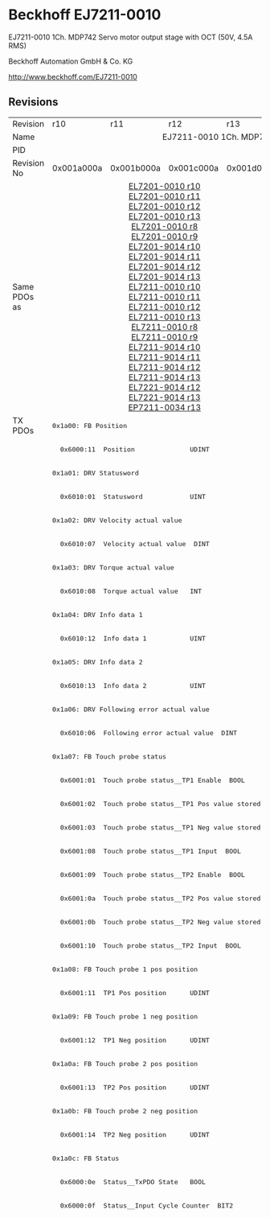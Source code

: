 # Beckhoff EJ7211-0010

EJ7211-0010 1Ch. MDP742 Servo motor output stage with OCT (50V, 4.5A RMS)

Beckhoff Automation GmbH & Co. KG

http://www.beckhoff.com/EJ7211-0010

## Revisions
<table>
<tr >
<td>Revision</td>
<td>r10</td>
<td>r11</td>
<td>r12</td>
<td>r13</td>
<td>r14</td>
<td>r15</td>
<td>r16</td>
</tr>
<tr >
<td>Name</td>
<td colspan=7 align="center">EJ7211-0010 1Ch. MDP742 Servo motor output stage with OCT (50V, 4.5A RMS)</td>
</tr>
<tr >
<td>PID</td>
<td colspan=7 align="center">0x1c2b2852</td>
</tr>
<tr >
<td>Revision No</td>
<td>0x001a000a</td>
<td>0x001b000a</td>
<td>0x001c000a</td>
<td>0x001d000a</td>
<td>0x001e000a</td>
<td>0x001f000a</td>
<td>0x0020000a</td>
</tr>
<tr >
<td>Same PDOs as</td>
<td colspan=4 align="center"><a href="EL7201-0010">EL7201-0010 r10</a><br/><a href="EL7201-0010">EL7201-0010 r11</a><br/><a href="EL7201-0010">EL7201-0010 r12</a><br/><a href="EL7201-0010">EL7201-0010 r13</a><br/><a href="EL7201-0010">EL7201-0010 r8</a><br/><a href="EL7201-0010">EL7201-0010 r9</a><br/><a href="EL7201-9014">EL7201-9014 r10</a><br/><a href="EL7201-9014">EL7201-9014 r11</a><br/><a href="EL7201-9014">EL7201-9014 r12</a><br/><a href="EL7201-9014">EL7201-9014 r13</a><br/><a href="EL7211-0010">EL7211-0010 r10</a><br/><a href="EL7211-0010">EL7211-0010 r11</a><br/><a href="EL7211-0010">EL7211-0010 r12</a><br/><a href="EL7211-0010">EL7211-0010 r13</a><br/><a href="EL7211-0010">EL7211-0010 r8</a><br/><a href="EL7211-0010">EL7211-0010 r9</a><br/><a href="EL7211-9014">EL7211-9014 r10</a><br/><a href="EL7211-9014">EL7211-9014 r11</a><br/><a href="EL7211-9014">EL7211-9014 r12</a><br/><a href="EL7211-9014">EL7211-9014 r13</a><br/><a href="EL7221-9014">EL7221-9014 r12</a><br/><a href="EL7221-9014">EL7221-9014 r13</a><br/><a href="EP7211-0034">EP7211-0034 r13</a></td>
<td colspan=2 align="center"><a href="EL7201-0010">EL7201-0010 r14</a><br/><a href="EL7201-0010">EL7201-0010 r15</a><br/><a href="EL7201-9014">EL7201-9014 r14</a><br/><a href="EL7201-9014">EL7201-9014 r15</a><br/><a href="EL7211-0010">EL7211-0010 r14</a><br/><a href="EL7211-0010">EL7211-0010 r15</a><br/><a href="EL7211-9014">EL7211-9014 r14</a><br/><a href="EL7211-9014">EL7211-9014 r15</a><br/><a href="EL7221-9014">EL7221-9014 r14</a><br/><a href="EL7221-9014">EL7221-9014 r15</a><br/><a href="EP7211-0034">EP7211-0034 r14</a><br/><a href="EP7211-0034">EP7211-0034 r15</a></td>
<td><a href="EL7201-0010">EL7201-0010 r16</a><br/><a href="EL7201-9014">EL7201-9014 r16</a><br/><a href="EL7211-0010">EL7211-0010 r16</a><br/><a href="EL7211-9014">EL7211-9014 r16</a><br/><a href="EL7221-9014">EL7221-9014 r16</a><br/><a href="EP7211-0034">EP7211-0034 r16</a></td>
</tr>
<tr class="txpdo pdosection">
<td rowspan=98 valign=top>TX PDOs</td>
<td colspan=7 align="left"><pre>0x1a00: FB Position</pre></td>
<td></td>
</tr>
<tr class="txpdo">
<td colspan=7 align="left"><pre>  0x6000:11  Position              UDINT</pre></td>
</tr>
<tr class="txpdo pdosection">
<td colspan=7 align="left"><pre>0x1a01: DRV Statusword</pre></td>
</tr>
<tr class="txpdo">
<td colspan=7 align="left"><pre>  0x6010:01  Statusword            UINT</pre></td>
</tr>
<tr class="txpdo pdosection">
<td colspan=7 align="left"><pre>0x1a02: DRV Velocity actual value</pre></td>
</tr>
<tr class="txpdo">
<td colspan=7 align="left"><pre>  0x6010:07  Velocity actual value  DINT</pre></td>
</tr>
<tr class="txpdo pdosection">
<td colspan=7 align="left"><pre>0x1a03: DRV Torque actual value</pre></td>
</tr>
<tr class="txpdo">
<td colspan=7 align="left"><pre>  0x6010:08  Torque actual value   INT</pre></td>
</tr>
<tr class="txpdo pdosection">
<td colspan=7 align="left"><pre>0x1a04: DRV Info data 1</pre></td>
</tr>
<tr class="txpdo">
<td colspan=7 align="left"><pre>  0x6010:12  Info data 1           UINT</pre></td>
</tr>
<tr class="txpdo pdosection">
<td colspan=7 align="left"><pre>0x1a05: DRV Info data 2</pre></td>
</tr>
<tr class="txpdo">
<td colspan=7 align="left"><pre>  0x6010:13  Info data 2           UINT</pre></td>
</tr>
<tr class="txpdo pdosection">
<td colspan=7 align="left"><pre>0x1a06: DRV Following error actual value</pre></td>
</tr>
<tr class="txpdo">
<td colspan=7 align="left"><pre>  0x6010:06  Following error actual value  DINT</pre></td>
</tr>
<tr class="txpdo pdosection">
<td colspan=7 align="left"><pre>0x1a07: FB Touch probe status</pre></td>
</tr>
<tr class="txpdo">
<td colspan=7 align="left"><pre>  0x6001:01  Touch probe status__TP1 Enable  BOOL</pre></td>
</tr>
<tr class="txpdo">
<td colspan=7 align="left"><pre>  0x6001:02  Touch probe status__TP1 Pos value stored  BOOL</pre></td>
</tr>
<tr class="txpdo">
<td colspan=7 align="left"><pre>  0x6001:03  Touch probe status__TP1 Neg value stored  BOOL</pre></td>
</tr>
<tr class="txpdo">
<td colspan=7 align="left"><pre>  0x6001:08  Touch probe status__TP1 Input  BOOL</pre></td>
</tr>
<tr class="txpdo">
<td colspan=7 align="left"><pre>  0x6001:09  Touch probe status__TP2 Enable  BOOL</pre></td>
</tr>
<tr class="txpdo">
<td colspan=7 align="left"><pre>  0x6001:0a  Touch probe status__TP2 Pos value stored  BOOL</pre></td>
</tr>
<tr class="txpdo">
<td colspan=7 align="left"><pre>  0x6001:0b  Touch probe status__TP2 Neg value stored  BOOL</pre></td>
</tr>
<tr class="txpdo">
<td colspan=7 align="left"><pre>  0x6001:10  Touch probe status__TP2 Input  BOOL</pre></td>
</tr>
<tr class="txpdo pdosection">
<td colspan=7 align="left"><pre>0x1a08: FB Touch probe 1 pos position</pre></td>
</tr>
<tr class="txpdo">
<td colspan=7 align="left"><pre>  0x6001:11  TP1 Pos position      UDINT</pre></td>
</tr>
<tr class="txpdo pdosection">
<td colspan=7 align="left"><pre>0x1a09: FB Touch probe 1 neg position</pre></td>
</tr>
<tr class="txpdo">
<td colspan=7 align="left"><pre>  0x6001:12  TP1 Neg position      UDINT</pre></td>
</tr>
<tr class="txpdo pdosection">
<td colspan=7 align="left"><pre>0x1a0a: FB Touch probe 2 pos position</pre></td>
</tr>
<tr class="txpdo">
<td colspan=7 align="left"><pre>  0x6001:13  TP2 Pos position      UDINT</pre></td>
</tr>
<tr class="txpdo pdosection">
<td colspan=7 align="left"><pre>0x1a0b: FB Touch probe 2 neg position</pre></td>
</tr>
<tr class="txpdo">
<td colspan=7 align="left"><pre>  0x6001:14  TP2 Neg position      UDINT</pre></td>
</tr>
<tr class="txpdo pdosection">
<td colspan=7 align="left"><pre>0x1a0c: FB Status</pre></td>
</tr>
<tr class="txpdo">
<td colspan=7 align="left"><pre>  0x6000:0e  Status__TxPDO State   BOOL</pre></td>
</tr>
<tr class="txpdo">
<td colspan=7 align="left"><pre>  0x6000:0f  Status__Input Cycle Counter  BIT2</pre></td>
</tr>
<tr class="txpdo pdosection">
<td colspan=4 align="left"></td>
<td colspan=3 align="left"><pre>0x1a0e: DRV Modes of operation display</pre></td>
</tr>
<tr class="txpdo">
<td colspan=4 align="left"></td>
<td colspan=3 align="left"><pre>  0x6010:03  Modes of operation display  USINT</pre></td>
</tr>
<tr class="txpdo pdosection">
<td colspan=4 align="left"></td>
<td colspan=3 align="left"><pre>0x1a30: DMC Inputs</pre></td>
</tr>
<tr class="txpdo">
<td colspan=4 align="left"></td>
<td colspan=3 align="left"><pre>  0x6030:02  DMC__FeedbackStatus__Latch extern valid  BOOL</pre></td>
</tr>
<tr class="txpdo">
<td colspan=4 align="left"></td>
<td colspan=3 align="left"><pre>  0x6030:03  DMC__FeedbackStatus__Set counter done  BOOL</pre></td>
</tr>
<tr class="txpdo">
<td colspan=4 align="left"></td>
<td colspan=3 align="left"><pre>  0x6030:0d  DMC__FeedbackStatus__Status of extern latch  BOOL</pre></td>
</tr>
<tr class="txpdo">
<td colspan=4 align="left"></td>
<td colspan=3 align="left"><pre>  0x6030:11  DMC__DriveStatus__Ready to enable  BOOL</pre></td>
</tr>
<tr class="txpdo">
<td colspan=4 align="left"></td>
<td colspan=3 align="left"><pre>  0x6030:12  DMC__DriveStatus__Ready  BOOL</pre></td>
</tr>
<tr class="txpdo">
<td colspan=4 align="left"></td>
<td colspan=3 align="left"><pre>  0x6030:13  DMC__DriveStatus__Warning  BOOL</pre></td>
</tr>
<tr class="txpdo">
<td colspan=4 align="left"></td>
<td colspan=3 align="left"><pre>  0x6030:14  DMC__DriveStatus__Error  BOOL</pre></td>
</tr>
<tr class="txpdo">
<td colspan=4 align="left"></td>
<td colspan=3 align="left"><pre>  0x6030:15  DMC__DriveStatus__Moving positive  BOOL</pre></td>
</tr>
<tr class="txpdo">
<td colspan=4 align="left"></td>
<td colspan=3 align="left"><pre>  0x6030:16  DMC__DriveStatus__Moving negative  BOOL</pre></td>
</tr>
<tr class="txpdo">
<td colspan=4 align="left"></td>
<td colspan=3 align="left"><pre>  0x6030:1c  DMC__DriveStatus__Digital input 1  BOOL</pre></td>
</tr>
<tr class="txpdo">
<td colspan=4 align="left"></td>
<td colspan=3 align="left"><pre>  0x6030:1d  DMC__DriveStatus__Digital input 2  BOOL</pre></td>
</tr>
<tr class="txpdo">
<td colspan=4 align="left"></td>
<td colspan=3 align="left"><pre>  0x6030:21  DMC__PositioningStatus__Busy  BOOL</pre></td>
</tr>
<tr class="txpdo">
<td colspan=4 align="left"></td>
<td colspan=3 align="left"><pre>  0x6030:22  DMC__PositioningStatus__In-Target  BOOL</pre></td>
</tr>
<tr class="txpdo">
<td colspan=4 align="left"></td>
<td colspan=3 align="left"><pre>  0x6030:23  DMC__PositioningStatus__Warning  BOOL</pre></td>
</tr>
<tr class="txpdo">
<td colspan=4 align="left"></td>
<td colspan=3 align="left"><pre>  0x6030:24  DMC__PositioningStatus__Error  BOOL</pre></td>
</tr>
<tr class="txpdo">
<td colspan=4 align="left"></td>
<td colspan=3 align="left"><pre>  0x6030:25  DMC__PositioningStatus__Calibrated  BOOL</pre></td>
</tr>
<tr class="txpdo">
<td colspan=4 align="left"></td>
<td colspan=3 align="left"><pre>  0x6030:26  DMC__PositioningStatus__Accelerate  BOOL</pre></td>
</tr>
<tr class="txpdo">
<td colspan=4 align="left"></td>
<td colspan=3 align="left"><pre>  0x6030:27  DMC__PositioningStatus__Decelerate  BOOL</pre></td>
</tr>
<tr class="txpdo">
<td colspan=4 align="left"></td>
<td colspan=3 align="left"><pre>  0x6030:28  DMC__PositioningStatus__Ready to execute  BOOL</pre></td>
</tr>
<tr class="txpdo">
<td colspan=4 align="left"></td>
<td colspan=3 align="left"><pre>  0x6030:31  DMC__Set position     LINT</pre></td>
</tr>
<tr class="txpdo">
<td colspan=4 align="left"></td>
<td colspan=3 align="left"><pre>  0x6030:32  DMC__Set velocity     INT</pre></td>
</tr>
<tr class="txpdo">
<td colspan=4 align="left"></td>
<td colspan=3 align="left"><pre>  0x6030:33  DMC__Actual drive time  UDINT</pre></td>
</tr>
<tr class="txpdo">
<td colspan=4 align="left"></td>
<td colspan=3 align="left"><pre>  0x6030:34  DMC__Actual position lag  LINT</pre></td>
</tr>
<tr class="txpdo">
<td colspan=4 align="left"></td>
<td colspan=3 align="left"><pre>  0x6030:35  DMC__Actual velocity  INT</pre></td>
</tr>
<tr class="txpdo">
<td colspan=4 align="left"></td>
<td colspan=3 align="left"><pre>  0x6030:36  DMC__Actual position  LINT</pre></td>
</tr>
<tr class="txpdo">
<td colspan=4 align="left"></td>
<td colspan=3 align="left"><pre>  0x6030:37  DMC__Error id         UDINT</pre></td>
</tr>
<tr class="txpdo">
<td colspan=4 align="left"></td>
<td colspan=3 align="left"><pre>  0x6030:38  DMC__Input cycle counter  USINT</pre></td>
</tr>
<tr class="txpdo">
<td colspan=4 align="left"></td>
<td colspan=3 align="left"><pre>  0x6030:3a  DMC__Latch value      LINT</pre></td>
</tr>
<tr class="txpdo">
<td colspan=4 align="left"></td>
<td colspan=3 align="left"><pre>  0x6030:3b  DMC__Cyclic info data 1  INT</pre></td>
</tr>
<tr class="txpdo">
<td colspan=4 align="left"></td>
<td colspan=3 align="left"><pre>  0x6030:3c  DMC__Cyclic info data 2  INT</pre></td>
</tr>
<tr class="txpdo pdosection">
<td colspan=4 align="left"></td>
<td colspan=3 align="left"><pre>0x1a31: DMC Inputs 32 Bit</pre></td>
</tr>
<tr class="txpdo">
<td colspan=4 align="left"></td>
<td colspan=3 align="left"><pre>  0x6030:02  DMC__FeedbackStatus__Latch extern valid  BOOL</pre></td>
</tr>
<tr class="txpdo">
<td colspan=4 align="left"></td>
<td colspan=3 align="left"><pre>  0x6030:03  DMC__FeedbackStatus__Set counter done  BOOL</pre></td>
</tr>
<tr class="txpdo">
<td colspan=4 align="left"></td>
<td colspan=3 align="left"><pre>  0x6030:0d  DMC__FeedbackStatus__Status of extern latch  BOOL</pre></td>
</tr>
<tr class="txpdo">
<td colspan=4 align="left"></td>
<td colspan=3 align="left"><pre>  0x6030:11  DMC__DriveStatus__Ready to enable  BOOL</pre></td>
</tr>
<tr class="txpdo">
<td colspan=4 align="left"></td>
<td colspan=3 align="left"><pre>  0x6030:12  DMC__DriveStatus__Ready  BOOL</pre></td>
</tr>
<tr class="txpdo">
<td colspan=4 align="left"></td>
<td colspan=3 align="left"><pre>  0x6030:13  DMC__DriveStatus__Warning  BOOL</pre></td>
</tr>
<tr class="txpdo">
<td colspan=4 align="left"></td>
<td colspan=3 align="left"><pre>  0x6030:14  DMC__DriveStatus__Error  BOOL</pre></td>
</tr>
<tr class="txpdo">
<td colspan=4 align="left"></td>
<td colspan=3 align="left"><pre>  0x6030:15  DMC__DriveStatus__Moving positive  BOOL</pre></td>
</tr>
<tr class="txpdo">
<td colspan=4 align="left"></td>
<td colspan=3 align="left"><pre>  0x6030:16  DMC__DriveStatus__Moving negative  BOOL</pre></td>
</tr>
<tr class="txpdo">
<td colspan=4 align="left"></td>
<td colspan=3 align="left"><pre>  0x6030:1c  DMC__DriveStatus__Digital input 1  BOOL</pre></td>
</tr>
<tr class="txpdo">
<td colspan=4 align="left"></td>
<td colspan=3 align="left"><pre>  0x6030:1d  DMC__DriveStatus__Digital input 2  BOOL</pre></td>
</tr>
<tr class="txpdo">
<td colspan=4 align="left"></td>
<td colspan=3 align="left"><pre>  0x6030:21  DMC__PositioningStatus__Busy  BOOL</pre></td>
</tr>
<tr class="txpdo">
<td colspan=4 align="left"></td>
<td colspan=3 align="left"><pre>  0x6030:22  DMC__PositioningStatus__In-Target  BOOL</pre></td>
</tr>
<tr class="txpdo">
<td colspan=4 align="left"></td>
<td colspan=3 align="left"><pre>  0x6030:23  DMC__PositioningStatus__Warning  BOOL</pre></td>
</tr>
<tr class="txpdo">
<td colspan=4 align="left"></td>
<td colspan=3 align="left"><pre>  0x6030:24  DMC__PositioningStatus__Error  BOOL</pre></td>
</tr>
<tr class="txpdo">
<td colspan=4 align="left"></td>
<td colspan=3 align="left"><pre>  0x6030:25  DMC__PositioningStatus__Calibrated  BOOL</pre></td>
</tr>
<tr class="txpdo">
<td colspan=4 align="left"></td>
<td colspan=3 align="left"><pre>  0x6030:26  DMC__PositioningStatus__Accelerate  BOOL</pre></td>
</tr>
<tr class="txpdo">
<td colspan=4 align="left"></td>
<td colspan=3 align="left"><pre>  0x6030:27  DMC__PositioningStatus__Decelerate  BOOL</pre></td>
</tr>
<tr class="txpdo">
<td colspan=4 align="left"></td>
<td colspan=3 align="left"><pre>  0x6030:28  DMC__PositioningStatus__Ready to execute  BOOL</pre></td>
</tr>
<tr class="txpdo">
<td colspan=4 align="left"></td>
<td colspan=3 align="left"><pre>  0x6030:31  DMC__Set position     DINT</pre></td>
</tr>
<tr class="txpdo">
<td colspan=4 align="left"></td>
<td colspan=3 align="left"><pre>  0x6030:32  DMC__Set velocity     INT</pre></td>
</tr>
<tr class="txpdo">
<td colspan=4 align="left"></td>
<td colspan=3 align="left"><pre>  0x6030:33  DMC__Actual drive time  UDINT</pre></td>
</tr>
<tr class="txpdo">
<td colspan=4 align="left"></td>
<td colspan=3 align="left"><pre>  0x6030:34  DMC__Actual position lag  DINT</pre></td>
</tr>
<tr class="txpdo">
<td colspan=4 align="left"></td>
<td colspan=3 align="left"><pre>  0x6030:35  DMC__Actual velocity  INT</pre></td>
</tr>
<tr class="txpdo">
<td colspan=4 align="left"></td>
<td colspan=3 align="left"><pre>  0x6030:36  DMC__Actual position  DINT</pre></td>
</tr>
<tr class="txpdo">
<td colspan=4 align="left"></td>
<td colspan=3 align="left"><pre>  0x6030:37  DMC__Error id         UDINT</pre></td>
</tr>
<tr class="txpdo">
<td colspan=4 align="left"></td>
<td colspan=3 align="left"><pre>  0x6030:38  DMC__Input cycle counter  USINT</pre></td>
</tr>
<tr class="txpdo">
<td colspan=4 align="left"></td>
<td colspan=3 align="left"><pre>  0x6030:3a  DMC__Latch value      DINT</pre></td>
</tr>
<tr class="txpdo">
<td colspan=4 align="left"></td>
<td colspan=3 align="left"><pre>  0x6030:3b  DMC__Cyclic info data 1  INT</pre></td>
</tr>
<tr class="txpdo">
<td colspan=4 align="left"></td>
<td colspan=3 align="left"><pre>  0x6030:3c  DMC__Cyclic info data 2  INT</pre></td>
</tr>
<tr class="rxpdo pdosection">
<td rowspan=55 valign=top>RX PDOs</td>
<td colspan=7 align="left"><pre>0x1600: DRV Controlword</pre></td>
<td></td>
</tr>
<tr class="rxpdo">
<td colspan=7 align="left"><pre>  0x7010:01  Controlword           UINT</pre></td>
</tr>
<tr class="rxpdo pdosection">
<td colspan=7 align="left"><pre>0x1601: DRV Target velocity</pre></td>
</tr>
<tr class="rxpdo">
<td colspan=7 align="left"><pre>  0x7010:06  Target velocity       DINT</pre></td>
</tr>
<tr class="rxpdo pdosection">
<td colspan=7 align="left"><pre>0x1602: DRV Target torque</pre></td>
</tr>
<tr class="rxpdo">
<td colspan=7 align="left"><pre>  0x7010:09  Target torque         INT</pre></td>
</tr>
<tr class="rxpdo pdosection">
<td colspan=7 align="left"><pre>0x1603: DRV Commutation angle</pre></td>
</tr>
<tr class="rxpdo">
<td colspan=7 align="left"><pre>  0x7010:0e  Commutation angle     UINT</pre></td>
</tr>
<tr class="rxpdo pdosection">
<td colspan=7 align="left"><pre>0x1604: DRV Torque limitation</pre></td>
</tr>
<tr class="rxpdo">
<td colspan=7 align="left"><pre>  0x7010:0b  Torque limitation     UINT</pre></td>
</tr>
<tr class="rxpdo pdosection">
<td colspan=7 align="left"><pre>0x1605: DRV Torque offset</pre></td>
</tr>
<tr class="rxpdo">
<td colspan=7 align="left"><pre>  0x7010:0a  Torque offset         INT</pre></td>
</tr>
<tr class="rxpdo pdosection">
<td colspan=7 align="left"><pre>0x1606: DRV Target position</pre></td>
</tr>
<tr class="rxpdo">
<td colspan=7 align="left"><pre>  0x7010:05  Target position       UDINT</pre></td>
</tr>
<tr class="rxpdo pdosection">
<td colspan=7 align="left"><pre>0x1607: FB Touch probe control</pre></td>
</tr>
<tr class="rxpdo">
<td colspan=7 align="left"><pre>  0x7001:01  Touch probe function__TP1 Enable  BOOL</pre></td>
</tr>
<tr class="rxpdo">
<td colspan=7 align="left"><pre>  0x7001:02  Touch probe function__TP1 Continous  BOOL</pre></td>
</tr>
<tr class="rxpdo">
<td colspan=7 align="left"><pre>  0x7001:03  Touch probe function__TP1 Trigger mode  BIT2</pre></td>
</tr>
<tr class="rxpdo">
<td colspan=7 align="left"><pre>  0x7001:05  Touch probe function__TP1 Enable pos edge  BOOL</pre></td>
</tr>
<tr class="rxpdo">
<td colspan=7 align="left"><pre>  0x7001:06  Touch probe function__TP1 Enable neg edge  BOOL</pre></td>
</tr>
<tr class="rxpdo">
<td colspan=7 align="left"><pre>  0x7001:09  Touch probe function__TP2 Enable  BOOL</pre></td>
</tr>
<tr class="rxpdo">
<td colspan=7 align="left"><pre>  0x7001:0a  Touch probe function__TP2 Continous  BOOL</pre></td>
</tr>
<tr class="rxpdo">
<td colspan=7 align="left"><pre>  0x7001:0b  Touch probe function__TP2 Trigger mode  BIT2</pre></td>
</tr>
<tr class="rxpdo">
<td colspan=7 align="left"><pre>  0x7001:0d  Touch probe function__TP2 Enable pos edge  BOOL</pre></td>
</tr>
<tr class="rxpdo">
<td colspan=7 align="left"><pre>  0x7001:0e  Touch probe function__TP2 Enable neg edge  BOOL</pre></td>
</tr>
<tr class="rxpdo pdosection">
<td colspan=4 align="left"></td>
<td colspan=3 align="left"><pre>0x1608: DRV Modes of operation</pre></td>
</tr>
<tr class="rxpdo">
<td colspan=4 align="left"></td>
<td colspan=3 align="left"><pre>  0x7010:03  Modes of operation    USINT</pre></td>
</tr>
<tr class="rxpdo pdosection">
<td colspan=4 align="left"></td>
<td colspan=3 align="left"><pre>0x1630: DMC Outputs</pre></td>
</tr>
<tr class="rxpdo">
<td colspan=4 align="left"></td>
<td colspan=3 align="left"><pre>  0x7030:02  DMC__FeedbackControl__Enable latch extern on positive edge  BOOL</pre></td>
</tr>
<tr class="rxpdo">
<td colspan=4 align="left"></td>
<td colspan=3 align="left"><pre>  0x7030:03  DMC__FeedbackControl__Set counter  BOOL</pre></td>
</tr>
<tr class="rxpdo">
<td colspan=4 align="left"></td>
<td colspan=3 align="left"><pre>  0x7030:04  DMC__FeedbackControl__Enable latch extern on negative edge  BOOL</pre></td>
</tr>
<tr class="rxpdo">
<td colspan=4 align="left"></td>
<td colspan=3 align="left"><pre>  0x7030:11  DMC__DriveControl__Enable  BOOL</pre></td>
</tr>
<tr class="rxpdo">
<td colspan=4 align="left"></td>
<td colspan=3 align="left"><pre>  0x7030:12  DMC__DriveControl__Reset  BOOL</pre></td>
</tr>
<tr class="rxpdo">
<td colspan=4 align="left"></td>
<td colspan=3 align="left"><pre>  0x7030:21  DMC__PositioningControl__Execute  BOOL</pre></td>
</tr>
<tr class="rxpdo">
<td colspan=4 align="left"></td>
<td colspan=3 align="left"><pre>  0x7030:22  DMC__PositioningControl__Emergency stop  BOOL</pre></td>
</tr>
<tr class="rxpdo">
<td colspan=4 align="left"></td>
<td colspan=3 align="left"><pre>  0x7030:31  DMC__Set counter value  LINT</pre></td>
</tr>
<tr class="rxpdo">
<td colspan=4 align="left"></td>
<td colspan=3 align="left"><pre>  0x7030:32  DMC__Target position  LINT</pre></td>
</tr>
<tr class="rxpdo">
<td colspan=4 align="left"></td>
<td colspan=3 align="left"><pre>  0x7030:33  DMC__Target velocity  INT</pre></td>
</tr>
<tr class="rxpdo">
<td colspan=4 align="left"></td>
<td colspan=3 align="left"><pre>  0x7030:34  DMC__Start type       UINT</pre></td>
</tr>
<tr class="rxpdo">
<td colspan=4 align="left"></td>
<td colspan=3 align="left"><pre>  0x7030:35  DMC__Target acceleration  UINT</pre></td>
</tr>
<tr class="rxpdo">
<td colspan=4 align="left"></td>
<td colspan=3 align="left"><pre>  0x7030:36  DMC__Target deceleration  UINT</pre></td>
</tr>
<tr class="rxpdo pdosection">
<td colspan=4 align="left"></td>
<td colspan=3 align="left"><pre>0x1631: DMC Outputs 32 Bit</pre></td>
</tr>
<tr class="rxpdo">
<td colspan=4 align="left"></td>
<td colspan=3 align="left"><pre>  0x7030:02  DMC__FeedbackControl__Enable latch extern on positive edge  BOOL</pre></td>
</tr>
<tr class="rxpdo">
<td colspan=4 align="left"></td>
<td colspan=3 align="left"><pre>  0x7030:03  DMC__FeedbackControl__Set counter  BOOL</pre></td>
</tr>
<tr class="rxpdo">
<td colspan=4 align="left"></td>
<td colspan=3 align="left"><pre>  0x7030:04  DMC__FeedbackControl__Enable latch extern on negative edge  BOOL</pre></td>
</tr>
<tr class="rxpdo">
<td colspan=4 align="left"></td>
<td colspan=3 align="left"><pre>  0x7030:11  DMC__DriveControl__Enable  BOOL</pre></td>
</tr>
<tr class="rxpdo">
<td colspan=4 align="left"></td>
<td colspan=3 align="left"><pre>  0x7030:12  DMC__DriveControl__Reset  BOOL</pre></td>
</tr>
<tr class="rxpdo">
<td colspan=4 align="left"></td>
<td colspan=3 align="left"><pre>  0x7030:21  DMC__PositioningControl__Execute  BOOL</pre></td>
</tr>
<tr class="rxpdo">
<td colspan=4 align="left"></td>
<td colspan=3 align="left"><pre>  0x7030:22  DMC__PositioningControl__Emergency stop  BOOL</pre></td>
</tr>
<tr class="rxpdo">
<td colspan=4 align="left"></td>
<td colspan=3 align="left"><pre>  0x7030:31  DMC__Set counter value  DINT</pre></td>
</tr>
<tr class="rxpdo">
<td colspan=4 align="left"></td>
<td colspan=3 align="left"><pre>  0x7030:32  DMC__Target position  DINT</pre></td>
</tr>
<tr class="rxpdo">
<td colspan=4 align="left"></td>
<td colspan=3 align="left"><pre>  0x7030:33  DMC__Target velocity  INT</pre></td>
</tr>
<tr class="rxpdo">
<td colspan=4 align="left"></td>
<td colspan=3 align="left"><pre>  0x7030:34  DMC__Start type       UINT</pre></td>
</tr>
<tr class="rxpdo">
<td colspan=4 align="left"></td>
<td colspan=3 align="left"><pre>  0x7030:35  DMC__Target acceleration  UINT</pre></td>
</tr>
<tr class="rxpdo">
<td colspan=4 align="left"></td>
<td colspan=3 align="left"><pre>  0x7030:36  DMC__Target deceleration  UINT</pre></td>
</tr>
</table>
